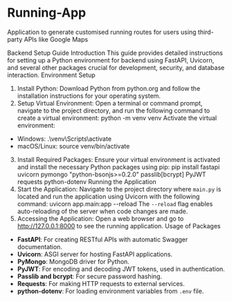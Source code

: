 # Running-App
Application to generate customised running routes for users using third-party APIs like Google Maps 

Backend Setup Guide
Introduction
This guide provides detailed instructions for setting up a Python environment for backend using FastAPI, Uvicorn, and several other packages crucial for development, security, and database interaction.
Environment Setup
1. Install Python:
Download Python from python.org and follow the installation instructions for your operating system.
2. Setup Virtual Environment:
Open a terminal or command prompt, navigate to the project directory, and run the following command to create a virtual environment:
python -m venv venv
Activate the virtual environment:
- Windows:
.\venv\Scripts\activate
- macOS/Linux:
source venv/bin/activate
3. Install Required Packages:
Ensure your virtual environment is activated and install the necessary Python packages using pip:
pip install fastapi uvicorn pymongo "python-bsonjs>=0.2.0" passlib[bcrypt] PyJWT requests python-dotenv
Running the Application
1. Start the Application:
Navigate to the project directory where `main.py` is located and run the application using Uvicorn with the following command:
uvicorn app.main:app --reload
The `--reload` flag enables auto-reloading of the server when code changes are made.
2. Accessing the Application:
Open a web browser and go to http://127.0.0.1:8000 to see the running application.
Usage of Packages
- **FastAPI**: For creating RESTful APIs with automatic Swagger documentation.
- **Uvicorn**: ASGI server for hosting FastAPI applications.
- **PyMongo**: MongoDB driver for Python.
- **PyJWT**: For encoding and decoding JWT tokens, used in authentication.
- **Passlib and bcrypt**: For secure password hashing.
- **Requests**: For making HTTP requests to external services.
- **python-dotenv**: For loading environment variables from `.env` file.
